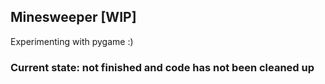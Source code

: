 ## Minesweeper [WIP]

Experimenting with pygame :)

### Current state: not finished and code has not been cleaned up
